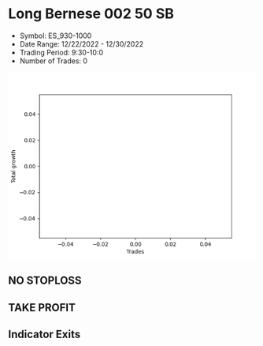 # Long Bernese 002 50 SB 
- Symbol: ES_930-1000
- Date Range: 12/22/2022 - 12/30/2022
- Trading Period: 9:30-10:0
- Number of Trades: 0

![Plot](LongBernese00250SBES_930-1000.png)
## NO STOPLOSS














## TAKE PROFIT











## Indicator Exits

